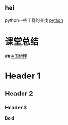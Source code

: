 ## hei

python一些工具的查找 [python](https://github.com/lara4535/lara4535.github.io/projects/1)

# 课堂总结
##[中国地理](https://github.com/lara4535/lara4535.github.io/projects/2)




# Header 1
## Header 2
### Header 3
**Bold** 
